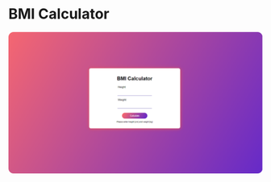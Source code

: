 # BMI Calculator

![sample_acreenshot](https://github.com/Deshan555/BMI-Calculator/blob/master/Screenshot.png)
